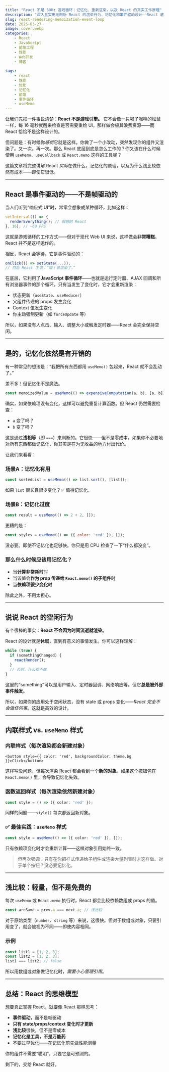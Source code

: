 ```yaml
---
title: "React 不是 60Hz 游戏循环：记忆化、重新渲染，以及 React 的真实工作原理"
description: "深入且实用地剖析 React 的渲染行为、记忆化和事件驱动设计——React 底层到底发生了什么，以及如何像 React 那样思考。"
slug: react-rendering-memoization-event-loop
date: 2025-03-27
image: cover.webp
categories:
    - React
    - JavaScript
    - 前端工程
    - 性能
    - Web开发
    - 博客
    
tags:
    - react
    - 性能
    - 优化
    - 记忆化
    - 前端
    - 事件循环
    - useMemo
---
```


让我们先把一件事说清楚：**React 不是游戏引擎。** 它不会像一只喝了咖啡的松鼠一样，每 16 毫秒就醒来检查是否需要重绘 UI。那样做会极其浪费资源——而 React 恰恰不是这样设计的。

但问题是：有时候你*感觉*它就是这样。你做了一个小改动，突然发现你的组件又渲染了。又一次。再一次。那么 React 底层到底是怎么工作的？你又该在什么时候使用 `useMemo`、`useCallback` 或 `React.memo` 这样的工具呢？

这篇文章将完整讲解 React *实际*在做什么，记忆化的原理，以及为什么浅比较依然有成本——即使它很低。

---

## React 是事件驱动的——不是帧驱动的

当人们听到“响应式 UI”时，常常会想象成某种循环，比如这样：

```js
setInterval(() => {
  renderEverything(); // 假想的 React
}, 16); // ~60 FPS
```

这就是游戏循环的工作方式——但对于现代 Web UI 来说，这样做会**非常糟糕**。React 并不是这样运作的。

相反，React 会等待。它是事件驱动的：

```js
onClick(() => setState(...));
// 然后 React 才说：“哦！该渲染了。”
```

在底层，它利用了**JavaScript 事件循环**——也就是运行定时器、AJAX 回调和所有浏览器事件的那个循环。只有当发生了变化时，它才会重新渲染：

- 状态更新（`useState`、`useReducer`）
- 父组件传递的 props 发生变化
- Context 值发生变化
- 你主动强制更新（如 `forceUpdate` 等）

所以，如果没有人点击、输入、调整大小或触发定时器——React 会完全保持空闲。

---

## 是的，记忆化依然是有开销的

有一种常见的想法是：“我把所有东西都用 `useMemo()` 包起来，React 就不会乱动了。”

差不多！但记忆化不是魔法。

```ts
const memoizedValue = useMemo(() => expensiveComputation(a, b), [a, b]);
```

确实，如果依赖项没有变化，这样可以避免重复计算函数。但 React 仍然需要检查：

- `a` 变了吗？
- `b` 变了吗？

这是通过**浅相等**（即 `===`）来判断的。它很快——但不是零成本。如果你不必要地对所有东西都做记忆化，你其实是在为无收益的地方付出代价。

让我们来看看：

### 场景A：记忆化有用

```js
const sortedList = useMemo(() => list.sort(), [list]);
```

如果 `list` 很长且很少变化？✅ 值得记忆化。

### 场景B：记忆化过度

```js
const result = useMemo(() => 2 + 2, []);
```

更糟的是：

```js
const styles = useMemo(() => ({ color: 'red' }), []);
```

没必要。即使不记忆化也足够快。你只是用 CPU 检查了一下“什么都没变”。

### 那么什么时候应该用记忆化？

- 当**计算非常耗时**时
- 当该值会**作为 prop 传递给 `React.memo()` 的子组件**时
- 当**依赖项很少变化**时

除此之外，不用太担心。

---

## 说说 React 的空闲行为

有个很棒的事实：**React 不会因为时间流逝就渲染。**

React 的设计就是**休眠**，直到有意义的事情发生。你可以这样理解：

```ts
while (true) {
  if (somethingChanged) {
    reactRender();
  }
  // 否则，什么都不做
}
```

这里的“something”可以是用户输入、定时器回调、网络响应等。但它**总是被外部事件触发**。

所以，如果你的应用处于空闲状态，没有 state 或 props 变化——*React 完全不会做任何事*。这就是高效的设计。

---

## 内联样式 vs. `useMemo` 样式

### 内联样式（每次渲染都会新建对象）

```tsx
<button style={{ color: 'red', backgroundColor: theme.bg }}>Click</button>
```

这样写没问题，但每次渲染 React 都会看到一个**新的对象**。如果这个按钮包在 `React.memo()` 里，会导致记忆化失效。

### 函数返回样式（每次渲染依然新建对象）

```ts
const style = () => ({ color: 'red' });
```

同样的问题——`style()` 每次都返回新对象。

### ✅ 最佳实践：`useMemo` 样式

```ts
const style = useMemo(() => ({ color: 'red' }), []);
```

只有依赖项变化时才会重新计算——这样对象引用始终一致。

> 但再次强调：只有在你把样式传递给子组件或渲染大量列表时才这样做。对于单个按钮？没必要记忆化。

---

## 浅比较：轻量，但不是免费的

每次 `useMemo` 或 `React.memo` 执行时，React 都会比较依赖数组或 props 的值。

```ts
const areSame = prev.a === next.a; // 浅比较
```

对于原始类型（`number`、`string` 等）来说，这很快。但对于数组或对象，只要引用变了，就会被视为不同——即使内容相同。

### 示例

```ts
const list1 = [1, 2, 3];
const list2 = [1, 2, 3];
list1 === list2; // false
```

所以用数组或对象做记忆化时，*需要小心管理引用*。

---

## 总结：React 的思维模型

想要真正掌握 React，就要像 React 那样思考：

- **事件驱动**，而不是帧驱动
- **只有 state/props/context 变化时才更新**
- **浅比较**很快，但不是零成本
- **记忆化是工具，不是万能药**
- 不要过早优化——在记忆化前先做性能测量

你的组件不需要“聪明”，只要它是可预测的。

剩下的，交给 React 就好。